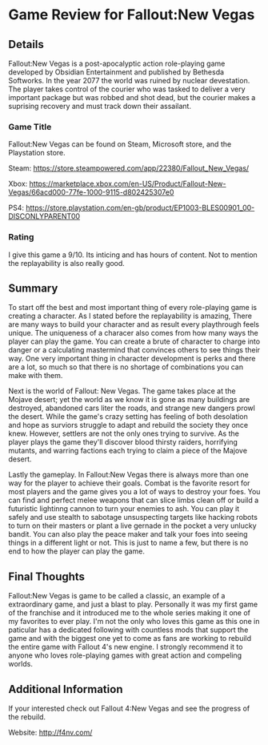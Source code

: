 # Game Review for Fallout:New Vegas

## Details

Fallout:New Vegas is a post-apocalyptic action role-playing game developed by Obsidian Entertainment and published by Bethesda Softworks.
In the year 2077 the world was ruined by nuclear devestation. The player takes control of the courier who was tasked to deliver a very 
important package but was robbed and shot dead, but the courier makes a suprising recovery and must track down their assailant.

### Game Title

Fallout:New Vegas can be found on Steam, Microsoft store, and the Playstation store.

Steam: https://store.steampowered.com/app/22380/Fallout_New_Vegas/

Xbox: https://marketplace.xbox.com/en-US/Product/Fallout-New-Vegas/66acd000-77fe-1000-9115-d802425307e0

PS4: https://store.playstation.com/en-gb/product/EP1003-BLES00901_00-DISCONLYPARENT00

### Rating

I give this game a 9/10. Its inticing and has hours of content. Not to mention the replayability is also really good.

## Summary

To start off the best and most important thing of every role-playing game is creating a character. As I stated before the replayability
is amazing, There are many ways to build your character and as result every playthrough feels unique. The uniqueness of a characer
also comes from how many ways the player can play the game. You can create a brute of character to charge into danger or a calculating 
mastermind that convinces others to see things their way. One very important thing in character development is perks and there are a lot,
so much so that there is no shortage of combinations you can make with them.

Next is the world of Fallout: New Vegas. The game takes place at the Mojave desert; yet the world as we know it is gone as many buildings
are destroyed, abandoned cars liter the roads, and strange new dangers prowl the desert. While the game's crazy setting has feeling of 
both desolation and hope as surviors struggle to adapt and rebuild the society they once knew. However, settlers are not the only ones 
trying to survive. As the player plays the game they'll discover blood thirsty raiders, horrifying mutants, and warring factions each trying
to claim a piece of the Majove desert.

Lastly the gameplay. In Fallout:New Vegas there is always more than one way for the player to achieve their goals. Combat is the favorite
resort for most players and the game gives you a lot of ways to destroy your foes. You can find and perfect melee weapons that can slice
limbs clean off or build a futuristic lightinng cannon to turn your enemies to ash. You can play it safely and use stealth to sabotage 
unsuspecting targets like hacking robots to turn on their masters or plant a live gernade in the pocket a very unlucky bandit. You can 
also play the peace maker and talk your foes into seeing things in a different light or not. This is just to name a few, but there is no 
end to how the player can play the game.

## Final Thoughts

Fallout:New Vegas is game to be called a classic, an example of a extraordinary game, and just a blast to play. Personally it was my first
game of the franchise and it introduced me to the whole series making it one of my favorites to ever play. I'm not the only who loves this
game as this one in paticular has a dedicated following with countless mods that support the game and with the biggest one yet to come as
fans are working to rebuild the entire game with Fallout 4's new engine.
I strongly recommend it to anyone who loves role-playing games with great action 
and compeling worlds.

## Additional Information

If your interested check out Fallout 4:New Vegas and see the progress of the rebuild.

Website: http://f4nv.com/
